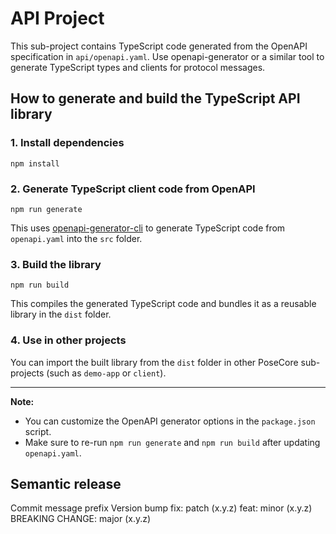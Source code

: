# API Project

This sub-project contains TypeScript code generated from the OpenAPI specification in `api/openapi.yaml`. Use openapi-generator or a similar tool to generate TypeScript types and clients for protocol messages.

## How to generate and build the TypeScript API library

### 1. Install dependencies

```
npm install
```

### 2. Generate TypeScript client code from OpenAPI

```
npm run generate
```

This uses [openapi-generator-cli](https://openapi-generator.tech/docs/installation) to generate TypeScript code from `openapi.yaml` into the `src` folder.

### 3. Build the library

```
npm run build
```

This compiles the generated TypeScript code and bundles it as a reusable library in the `dist` folder.

### 4. Use in other projects

You can import the built library from the `dist` folder in other PoseCore sub-projects (such as `demo-app` or `client`).

---

**Note:**

- You can customize the OpenAPI generator options in the `package.json` script.
- Make sure to re-run `npm run generate` and `npm run build` after updating `openapi.yaml`.

## Semantic release

Commit message prefix Version bump
fix: patch (x.y.z)
feat: minor (x.y.z)
BREAKING CHANGE: major (x.y.z)
